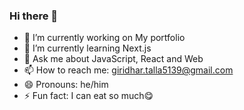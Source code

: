 ### Hi there 👋

- 🔭 I’m currently working on My portfolio
- 🌱 I’m currently learning Next.js
- 💬 Ask me about JavaScript, React and Web
- 📫 How to reach me: giridhar.talla5139@gmail.com
- 😄 Pronouns: he/him
- ⚡ Fun fact: I can eat so much😋
